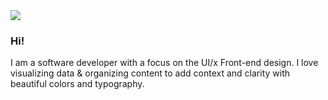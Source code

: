 <img src="[https://pbs.twimg.com/profile_banners/15350228/1616189543/1500x500](https://github.com/joeldom/asset/blob/main/twitter-header.png?raw=true)">

### Hi!

I am a software developer with a focus on the UI/x Front-end design. I love visualizing data & organizing content to add context and clarity with beautiful colors and typography. 

<!--
**joeldom/joeldom** is a ✨ _special_ ✨ repository because its `README.md` (this file) appears on your GitHub profile.

Here are some ideas to get you started:

- 🔭 I’m currently working on ...
- 🌱 I’m currently learning ...
- 👯 I’m looking to collaborate on ...
- 🤔 I’m looking for help with ...
- 💬 Ask me about ...
- 📫 How to reach me: ...
- 😄 Pronouns: ...
- ⚡ Fun fact: ...
-->
